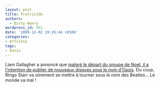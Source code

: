 ```yaml
---
layout: post
title: Fratricide
authors:
  - Dirty Henry
wordpress_id: 551
date: '2009-12-02 19:26:44 +0100'
categories:
- Artistes
tags:
- Oasis
---
```

Liam Gallagher a annoncé que [malgré le départ du groupe de Noel, il a l'intention de publier de nouveaux disques sous le nom d'Oasis](http://www.thetripwire.com/news/2009/12/01/liam-gallagher-disrespects-his-bro-some-more-to-continue-recording-as-oasis). Du coup, Ringo Starr va sûrement se mettre à tourner sous le nom des Beatles... Le monde va mal !
